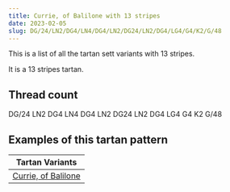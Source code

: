 ```yaml
---
title: Currie, of Balilone with 13 stripes
date: 2023-02-05
slug: DG/24/LN2/DG4/LN4/DG4/LN2/DG24/LN2/DG4/LG4/G4/K2/G/48
---
```

This is a list of all the tartan sett variants with 13 stripes.

It is a 13 stripes tartan.


## Thread count
DG/24 LN2 DG4 LN4 DG4 LN2 DG24 LN2 DG4 LG4 G4 K2 G/48

## Examples of this tartan pattern

| Tartan Variants |
|---------------|
| [Currie, of Balilone](/variants/dg/24/ln2/dg4/ln4/dg4/ln2/dg24/ln2/dg4/lg4/g4/k2/g/48-dg003000-g008000-k000000-lg908000-lne0e0e0)||
